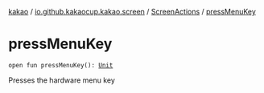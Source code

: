 [kakao](../../index.md) / [io.github.kakaocup.kakao.screen](../index.md) / [ScreenActions](index.md) / [pressMenuKey](./press-menu-key.md)

# pressMenuKey

`open fun pressMenuKey(): `[`Unit`](https://kotlinlang.org/api/latest/jvm/stdlib/kotlin/-unit/index.html)

Presses the hardware menu key

